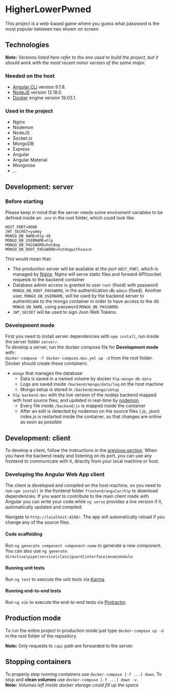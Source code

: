 # HigherLowerPwned

This project is a web-based game where you guess what password is the most popular between two shown on screen.

## Technologies

**Note:** _Versions listed here refer to the one used to build the project, but it should work with the most recent minor version of the same major._

### Needed on the host

- [Angular CLI](https://github.com/angular/angular-cli) version 9.1.8.
- [NodeJS](https://nodejs.org/) version 12.18.0.
- [Docker](https://www.docker.com/) engine version 19.03.1.

### Used in the project

- Nginx
- Nodemon
- NodeJS
- Socket.io
- MongoDB
- Express
- Angular
- Angular Material
- Mongoose
- ...

## Development: server

### Before starting

Please keep in mind that the server needs some enviroment variables to be defined inside an `.env` in the root folder, which could look like:

```
HOST_PORT=9000
JWT_SECRET=yummy
MONGO_DB_NAME=hlp-db
MONGO_DB_USERNAME=hlp
MONGO_DB_PASSWORD=hotdog
MONGO_DB_ROOT_PASSWORD=hotdogwithsauce
```

This would mean that:

- The production server will be available at the port `HOST_PORT`, which is managed by [Nginx](https://www.nginx.com/). Nginx will serve static files and forward API/socket requests to the backend container
- Database admin access is granted to user `root` (fixed) with password `MONGO_DB_ROOT_PASSWORD`, in the authentication db `admin` (fixed). Another user, `MONGO_DB_USERNAME`, will be used by the backend server to authenticate to the mongo container in order to have access to the db `MONGO_DB_NAME`, using password `MONGO_DB_PASSWORD`.
- `JWT_SECRET` will be used to sign Json Web Tokens.

### Development mode

First you need to install server dependencies with `npm install`, run inside the server folder `server/`.  
To develop a server, run the docker compose file for **Development mode** with:  
`docker-compose -f docker-compose.dev.yml up -d` from the root folder.
Docker should create these containers:

- `mongo` that manages the database
  - Data is saved in a named volume by docker `hlp-mongo-db-data`
  - Logs are saved inside `/backend/mongo/data/log` on the host machine
  - Mongo setup is stored in `/backend/mongo/setup`
- `hlp-backend-dev` with the live version of the nodejs backend mapped with host source files, and updated in real-time by [nodemon](https://www.npmjs.com/package/nodemon)
  - Every file inside `/backend/js` is mapped inside the container
  - After an edit is detected by nodemon on the source files (.js, .json) index.js is restarted inside the container, so that changes are online as soon as possible

## Development: client

To develop a client, follow the instructions in the [previous section](#development-server). When you have the backend ready and listening on its port, you can use any frontend to communicate with it, directly from your local machine or host.

### Developing the Angular Web App client

The client is developed and compiled on the host machine, so you need to run `npm install` in the frontend folder `frontend/angular/hlp` to download dependencies.
If you want to contribute to the main client made with Angular you can write your code while `ng serve` provides a live version if it, automatically updated and compiled.

Navigate to `http://localhost:4200/`. The app will automatically reload if you change any of the source files.

#### Code scaffolding

Run `ng generate component component-name` to generate a new component. You can also use `ng generate directive|pipe|service|class|guard|interface|enum|module`.

#### Running unit tests

Run `ng test` to execute the unit tests via [Karma](https://karma-runner.github.io).

#### Running end-to-end tests

Run `ng e2e` to execute the end-to-end tests via [Protractor](http://www.protractortest.org/).

## Production mode

To run the entire project in production mode just type `docker-compose up -d` in the root folder of the repository.

**Note:** Only requests to `/api` path are forwarded to the server.

## Stopping containers

To properly stop running containers use `docker-compose [-f ...] down`.
To stop and **clean volumes** use `docker-compose [-f ...] down -v`.  
**Note:** _Volumes left inside docker storage could fill up the space_
